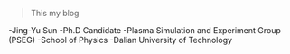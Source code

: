 

> This my blog

-Jing-Yu Sun 
-Ph.D Candidate
-Plasma Simulation and Experiment Group (PSEG)
-School of Physics
-Dalian University of Technology
